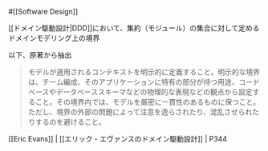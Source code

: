 #[[Software Design]]

[[ドメイン駆動設計|DDD]]において、集約（モジュール）の集合に対して定めるドメインモデリング上の境界

以下、原著から抽出

> モデルが適用されるコンテキストを明示的に定義すること。明示的な境界は、チーム編成、そのアプリケーションに特有の部分が持つ用途、コードベースやデータベーススキーマなどの物理的な表現などの観点から設定すること。その境界内では、モデルを厳密に一貫性のあるものに保つこと。ただし、境界の外部の問題によって注意を逸らされたり、混乱させられたりするのを避けること。

[[Eric Evans]] | [[エリック・エヴァンスのドメイン駆動設計]] | P344
